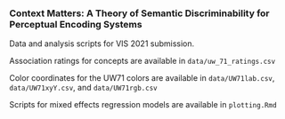 ### Context Matters: A Theory of Semantic Discriminability for Perceptual Encoding Systems

Data and analysis scripts for VIS 2021 submission.

Association ratings for concepts are available in `data/uw_71_ratings.csv`

Color coordinates for the UW71 colors are available in `data/UW71lab.csv`, `data/UW71xyY.csv`, and `data/UW71rgb.csv`

Scripts for mixed effects regression models are available in `plotting.Rmd`


